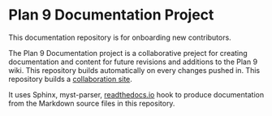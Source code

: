 Plan 9 Documentation Project
=============================
This documentation repository is for onboarding new contributors. 

The Plan 9 Documentation project is a collaborative preject for creating documentation and content for future revisions and additions to the Plan 9 wiki. This repository builds automatically on every changes pushed in. This repository builds a [collaboration site](https://plan9-documentation.readthedocs.io/index.html).

It uses Sphinx, myst-parser, [readthedocs.io](https://readthedocs.io) hook to produce documentation from the Markdown source files in this repository.
